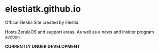 # elestiatk.github.io

Offical Elestia Site created by Elestia.

Hosts ZerulaOS and support areas. As well as a news and insider program section.

**CURRENTLY UNDER DEVELOPMENT**
